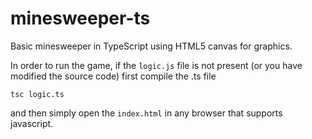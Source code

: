 minesweeper-ts
==============

Basic minesweeper in TypeScript using HTML5 canvas for graphics.

In order to run the game, if the `logic.js` file is not present (or you have modified the source code) first compile the .ts file

```tsc logic.ts```

and then simply open the `index.html` in any browser that supports javascript.